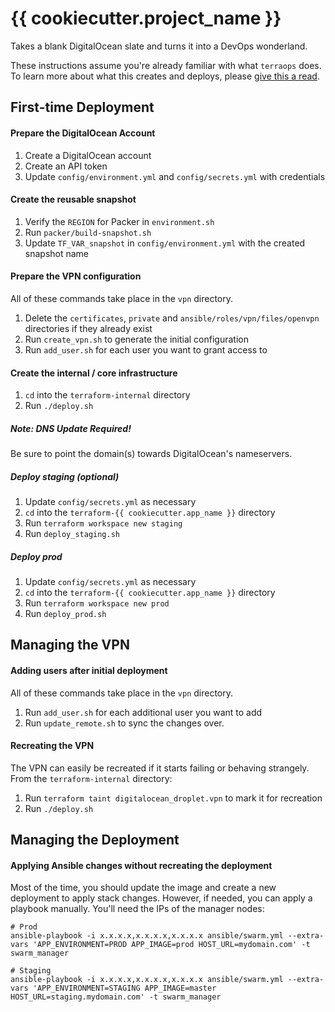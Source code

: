 # {{ cookiecutter.project_name }}
Takes a blank DigitalOcean slate and turns it into a DevOps wonderland.

These instructions assume you're already familiar with what `terraops` does. To learn more about what this creates and deploys, please [give this a read](https://github.com/lsapan/digitalocean-terraops).

## First-time Deployment

#### Prepare the DigitalOcean Account
1) Create a DigitalOcean account
2) Create an API token
3) Update `config/environment.yml` and `config/secrets.yml` with credentials

#### Create the reusable snapshot
1) Verify the `REGION` for Packer in `environment.sh`
2) Run `packer/build-snapshot.sh`
3) Update `TF_VAR_snapshot` in `config/environment.yml` with the created snapshot name

#### Prepare the VPN configuration
All of these commands take place in the `vpn` directory.
1) Delete the `certificates`, `private` and `ansible/roles/vpn/files/openvpn` directories if they already exist
2) Run `create_vpn.sh` to generate the initial configuration
3) Run `add_user.sh` for each user you want to grant access to

#### Create the internal / core infrastructure
1) `cd` into the `terraform-internal` directory
2) Run `./deploy.sh`

##### Note: DNS Update Required!
Be sure to point the domain(s) towards DigitalOcean's nameservers.

##### Deploy staging (optional)
1) Update `config/secrets.yml` as necessary
2) `cd` into the `terraform-{{ cookiecutter.app_name }}` directory
3) Run `terraform workspace new staging`
4) Run `deploy_staging.sh`

##### Deploy prod
1) Update `config/secrets.yml` as necessary
2) `cd` into the `terraform-{{ cookiecutter.app_name }}` directory
3) Run `terraform workspace new prod`
4) Run `deploy_prod.sh`


## Managing the VPN

#### Adding users after initial deployment
All of these commands take place in the `vpn` directory.
1) Run `add_user.sh` for each additional user you want to add
2) Run `update_remote.sh` to sync the changes over.

#### Recreating the VPN
The VPN can easily be recreated if it starts failing or behaving strangely.
From the `terraform-internal` directory:
1) Run `terraform taint digitalocean_droplet.vpn` to mark it for recreation
2) Run `./deploy.sh`


## Managing the Deployment

#### Applying Ansible changes without recreating the deployment
Most of the time, you should update the image and create a new deployment to apply stack changes.
However, if needed, you can apply a playbook manually. You'll need the IPs of the manager nodes:

```
# Prod
ansible-playbook -i x.x.x.x,x.x.x.x,x.x.x.x ansible/swarm.yml --extra-vars 'APP_ENVIRONMENT=PROD APP_IMAGE=prod HOST_URL=mydomain.com' -t swarm_manager

# Staging
ansible-playbook -i x.x.x.x,x.x.x.x,x.x.x.x ansible/swarm.yml --extra-vars 'APP_ENVIRONMENT=STAGING APP_IMAGE=master HOST_URL=staging.mydomain.com' -t swarm_manager
```
